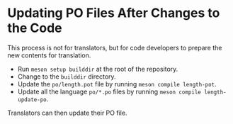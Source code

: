 # Updating PO Files After Changes to the Code

This process is not for translators, but for code developers to prepare the
new contents for translation.

- Run `meson setup builddir` at the root of the repository.
- Change to the `builddir` directory.
- Update the `po/length.pot` file by running `meson compile length-pot`.
- Update all the language `po/*.po` files by running `meson compile length-update-po`.

Translators can then update their PO file.

